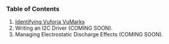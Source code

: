 ### Table of Contents
1. [Identifying Vuforia VuMarks](https://github.com/ftctechnh/ftc_app/wiki/Identifying-Vuforia-VuMarks)
2. Writing an I2C Driver (COMING SOON).
3. Managing Electrostatic Discharge Effects (COMING SOON).
